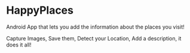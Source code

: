 # HappyPlaces
Android App that lets you add the information about the places you visit!

Capture Images, Save them, Detect your Location, Add a description, it does it all!
